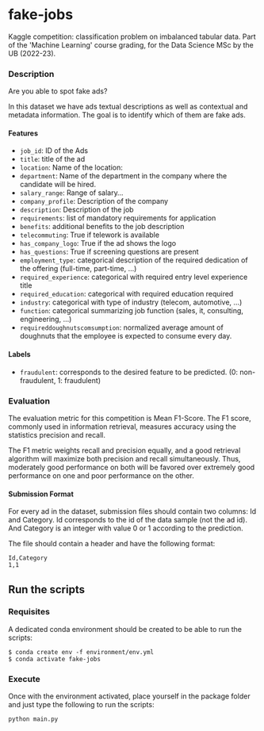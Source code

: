 # fake-jobs
Kaggle competition: classification problem on imbalanced tabular data. 
Part of the 'Machine Learning' course grading, for the Data Science MSc by the UB (2022-23).

### Description

Are you able to spot fake ads?

In this dataset we have ads textual descriptions as well as contextual and metadata information. The goal is to identify which of them are fake ads.

#### Features

- ``job_id``: ID of the Ads
- ``title``: title of the ad
- ``location``: Name of the location: 
- ``department``: Name of the department in the company where the candidate will be hired.
- ``salary_range``: Range of salary…
- ``company_profile``: Description of the company
- ``description``: Description of the job
- ``requirements``: list of mandatory requirements for application
- ``benefits``: additional benefits to the job description
- ``telecommuting``: True if telework is available
- ``has_company_logo``: True if the ad shows the logo
- ``has_questions``: True if screening questions are present
- ``employment_type``: categorical description of the required dedication of the offering (full-time, part-time, …)
- ``required_experience``: categorical with required entry level experience title
- ``required_education``: categorical with required education required
- ``industry``: categorical with type of industry (telecom, automotive, …)
- ``function``: categorical summarizing job function (sales, it, consulting, engineering, …)
- ``requireddoughnutscomsumption``: normalized average amount of doughnuts that the employee is expected to consume every day.

#### Labels
- ``fraudulent``: corresponds to the desired feature to be predicted. (0: non-fraudulent, 1: fraudulent)

### Evaluation

The evaluation metric for this competition is Mean F1-Score. The F1 score, commonly used in information retrieval, measures accuracy using the statistics precision and recall.

The F1 metric weights recall and precision equally, and a good retrieval algorithm will maximize both precision and recall simultaneously. Thus, moderately good performance on both will be favored over extremely good performance on one and poor performance on the other.

#### Submission Format

For every ad in the dataset, submission files should contain two columns: Id and Category. Id corresponds to the id of the data sample (not the ad id). And Category is an integer with value 0 or 1 according to the prediction.

The file should contain a header and have the following format:

```console
Id,Category
1,1
```

## Run the scripts

### Requisites

A dedicated conda environment should be created to be able to run the scripts:

```console
$ conda create env -f environment/env.yml
$ conda activate fake-jobs 
```

### Execute

Once with the environment activated, place yourself in the package folder and just type the following to run the scripts:
```console
python main.py
```